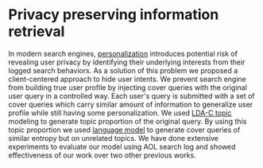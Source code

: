 # Privacy preserving information retrieval
In modern search engines, [personalization](https://en.wikipedia.org/wiki/Personalized_search) introduces potential risk of revealing user privacy by identifying their underlying interests from their logged search behaviors. As a solution of this problem we proposed a client-centered approach to hide user intents. We prevent search engine from building true user profile by injecting cover queries with the original user query in a controlled way. Each user's query is submitted with a set of cover queries which carry similar amount of information to generalize user profile while still having some personalization. We used [LDA-C topic](http://www.cs.columbia.edu/~blei/lda-c/) modeling to generate topic proportion of the original query. By using this topic proportion we used [language model](https://en.wikipedia.org/wiki/Language_model) to generate cover queries of similar entropy but on unrelated topics. We have done extensive experiments to evaluate our model using AOL search log and showed effectiveness of our work over two other previous works.

